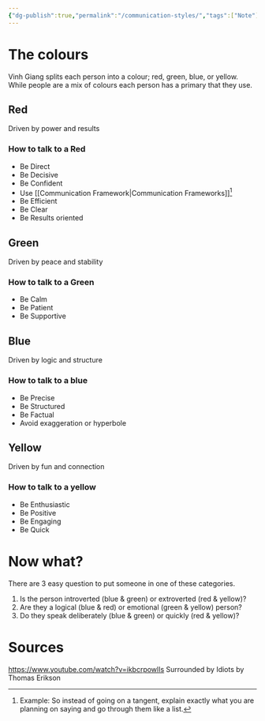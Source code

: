 ```yaml
---
{"dg-publish":true,"permalink":"/communication-styles/","tags":["Note"]}
---
```


# The colours
Vinh Giang splits each person into a colour; red, green, blue, or yellow. While people are a mix of colours each person has a primary that they use.

## Red
Driven by power and results
### How to talk to a Red
- Be Direct
- Be Decisive
- Be Confident
- Use [[Communication Framework\|Communication Frameworks]][^1]
- Be Efficient
- Be Clear
- Be Results oriented
## Green
Driven by peace and stability
### How to talk to a Green
- Be Calm
- Be Patient
- Be Supportive
## Blue
Driven by logic and structure
### How to talk to a blue
- Be Precise
- Be Structured
- Be Factual
- Avoid exaggeration or hyperbole 
## Yellow
Driven by fun and connection
### How to talk to a yellow
- Be Enthusiastic
- Be Positive
- Be Engaging
- Be Quick 
# Now what?
There are 3 easy question to put someone in one of these categories.

1. Is the person introverted (blue & green) or extroverted (red & yellow)?
2. Are they a logical (blue & red) or emotional (green & yellow) person?
3. Do they speak deliberately (blue & green) or quickly (red & yellow)?

# Sources
https://www.youtube.com/watch?v=ikbcrpowlIs
Surrounded by Idiots by Thomas Erikson

[^1]: Example: So instead of going on a tangent, explain exactly what you are planning on saying and go through them like a list.
